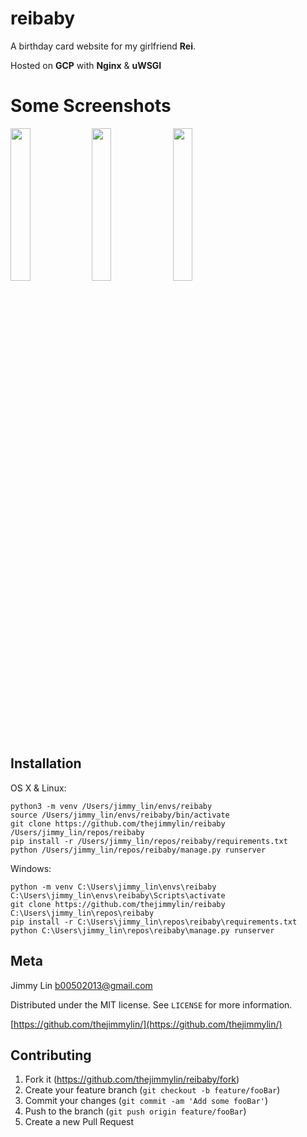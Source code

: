 # reibaby

A birthday card website for my girlfriend **Rei**.

Hosted on **GCP** with **Nginx** & **uWSGI**

# Some Screenshots

<img src="https://github.com/thejimmylin/reibaby/blob/master/docs/images/screenshot1.png" width="25%">
<img src="https://github.com/thejimmylin/reibaby/blob/master/docs/images/screenshot2.png" width="25%">
<img src="https://github.com/thejimmylin/reibaby/blob/master/docs/images/screenshot3.png" width="25%">

## Installation

OS X & Linux:

```
python3 -m venv /Users/jimmy_lin/envs/reibaby
source /Users/jimmy_lin/envs/reibaby/bin/activate
git clone https://github.com/thejimmylin/reibaby /Users/jimmy_lin/repos/reibaby
pip install -r /Users/jimmy_lin/repos/reibaby/requirements.txt
python /Users/jimmy_lin/repos/reibaby/manage.py runserver
```

Windows:

```
python -m venv C:\Users\jimmy_lin\envs\reibaby
C:\Users\jimmy_lin\envs\reibaby\Scripts\activate
git clone https://github.com/thejimmylin/reibaby C:\Users\jimmy_lin\repos\reibaby
pip install -r C:\Users\jimmy_lin\repos\reibaby\requirements.txt
python C:\Users\jimmy_lin\repos\reibaby\manage.py runserver
```

## Meta

Jimmy Lin <b00502013@gmail.com>

Distributed under the MIT license. See ``LICENSE`` for more information.

[https://github.com/thejimmylin/](https://github.com/thejimmylin/)

## Contributing

1. Fork it (<https://github.com/thejimmylin/reibaby/fork>)
2. Create your feature branch (`git checkout -b feature/fooBar`)
3. Commit your changes (`git commit -am 'Add some fooBar'`)
4. Push to the branch (`git push origin feature/fooBar`)
5. Create a new Pull Request
